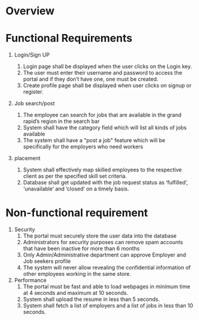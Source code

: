 # Overview


# Functional Requirements
1. Login/Sign UP
    1. Login page shall be displayed when the user clicks on the Login key.
    2. The user must enter their username and password to access the portal and if they don’t have one, one must be created. 
    3. Create profile page shall be displayed when user clicks on signup or register. 

2. Job search/post
    1. The employee can search for jobs that are available in the grand rapid’s region in the search bar
    2. System shall have the category field which will list all kinds of jobs available
    3. The system shall have a "post a job" feature which will be specifically for the employers who need workers

3.  placement
    1. System shall effectively map skilled employees to the respective client as per the specified skill set criteria.
    2. Database shall get updated with the job request status as ‘fulfilled’, ‘unavailable’ and ‘closed’ on a timely basis.

# Non-functional requirement
1. Security
    1. The portal must securely store the user data into the database
    2. Administrators for security purposes can remove spam accounts that have been inactive for more than 6 months
    3. Only Admin/Administrative department can approve Employer and Job seekers profile
    4. The system will never allow revealing the confidential information of other employees working in the same store.
2. Performance
    1. The portal must be fast and able to load webpages in minimum time at 4 seconds and maximum at 10 seconds.
    2. System shall upload the resume in less than 5 seconds.
    3. System shall fetch a list of employers and a list of jobs in less than 10 seconds.



